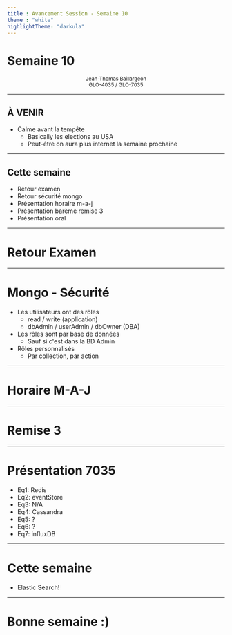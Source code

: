 ```yaml
---
title : Avancement Session - Semaine 10
theme : "white" 
highlightTheme: "darkula"
---
```


# Semaine 10

<small><div align=center>Jean-Thomas Baillargeon</small>   
<small>GLO-4035 / GLO-7035</small>  </div>

---

## À VENIR

* Calme avant la tempête
  * Basically les elections au USA
  * Peut-être on aura plus internet la semaine prochaine

---

## Cette semaine

* Retour examen
* Retour sécurité mongo
* Présentation horaire m-a-j
* Présentation barème remise 3
* Présentation oral 

---

# Retour Examen

---

# Mongo - Sécurité 
  * Les utilisateurs ont des rôles
    * read / write (application)
    * dbAdmin / userAdmin / dbOwner (DBA)
  * Les rôles sont par base de données
    * Sauf si c'est dans la BD Admin
  * Rôles personnalisés
    * Par collection, par action

---

# Horaire M-A-J

---

# Remise 3

---

# Présentation 7035

  * Eq1: Redis
  * Eq2: eventStore
  * Eq3: N/A
  * Eq4: Cassandra
  * Eq5: ?
  * Eq6: ?
  * Eq7: influxDB

---

  # Cette semaine

  * Elastic Search!

---

  # Bonne semaine :)